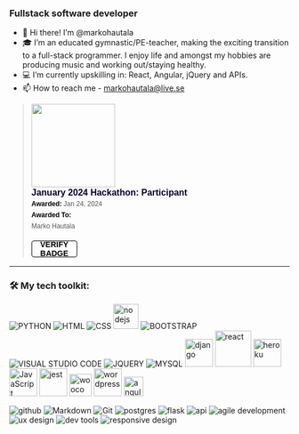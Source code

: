 <h3>Fullstack software developer</h3>

- 👋 Hi there! I’m @markohautala
- 🎓 I’m an educated gymnastic/PE-teacher, making the exciting transition to a full-stack programmer. I enjoy life and amongst my hobbies are producing music and working out/staying healthy.
- 💻 I’m currently upskilling in: React, Angular, jQuery and APIs.
- 📫 How to reach me - markohautala@live.se


<blockquote class="badgr-badge" style="font-family: Helvetica, Roboto, &quot;Segoe UI&quot;, Calibri, sans-serif;"><a href="https://eu.badgr.com/public/assertions/ZRUiU4Q2R52vnJjw8SbO5w?identity__email=markohautala@live.se"><img width="150px" height="150px" src="https://api.eu.badgr.io/public/assertions/ZRUiU4Q2R52vnJjw8SbO5w/image"></a><p class="badgr-badge-name" style="hyphens: auto; overflow-wrap: break-word; word-wrap: break-word; margin: 0; font-size: 16px; font-weight: 600; font-style: normal; font-stretch: normal; line-height: 1.25; letter-spacing: normal; text-align: left; color: #05012c;">January 2024 Hackathon: Participant</p><p class="badgr-badge-date" style="margin: 0; font-size: 12px; font-style: normal; font-stretch: normal; line-height: 1.67; letter-spacing: normal; text-align: left; color: #555555;"><strong style="font-size: 12px; font-weight: bold; font-style: normal; font-stretch: normal; line-height: 1.67; letter-spacing: normal; text-align: left; color: #000;">Awarded: </strong>Jan 24, 2024</p><p class="badgr-badge-recipient" style="margin: 0; font-size: 12px; font-style: normal; font-stretch: normal; line-height: 1.67; letter-spacing: normal; text-align: left; color: #555555;"><strong style="font-size: 12px; font-weight: bold; font-style: normal; font-stretch: normal; line-height: 1.67; letter-spacing: normal; text-align: left; color: #000;">Awarded To: </strong><span style="display: block;"> Marko Hautala</span></p><p style="margin: 16px 0; padding: 0;"><a class="badgr-badge-verify" target="_blank" href="https://eu.badgr.com/public/assertions/ZRUiU4Q2R52vnJjw8SbO5w?identity__email=markohautala@live.se" style="box-sizing: content-box; display: flex; align-items: center; justify-content: center; margin: 0; font-size:14px; font-weight: bold; width: 48px; height: 16px; border-radius: 4px; border: solid 1px black; text-decoration: none; padding: 6px 16px; margin: 16px 0; color: black;">VERIFY BADGE</a></p></blockquote>


<hr>
<h3>🛠️ My tech toolkit:</h3>

![PYTHON](https://www.vectorlogo.zone/logos/python/python-ar21.svg)
![HTML](https://www.vectorlogo.zone/logos/w3_html5/w3_html5-ar21.svg)
![CSS](https://www.vectorlogo.zone/logos/w3_css/w3_css-ar21.svg)
<img src="https://cdn.worldvectorlogo.com/logos/nodejs-1.svg" alt="nodejs" height="45">
![BOOTSTRAP](https://www.vectorlogo.zone/logos/getbootstrap/getbootstrap-ar21.svg)
![VISUAL STUDIO CODE](https://www.vectorlogo.zone/logos/visualstudio_code/visualstudio_code-ar21.svg)
![JQUERY](https://www.vectorlogo.zone/logos/jquery/jquery-ar21.svg)
![MYSQL](https://www.vectorlogo.zone/logos/mysql/mysql-ar21.svg)
<img src="https://www.vectorlogo.zone/logos/djangoproject/djangoproject-ar21.svg" alt="django" height="50">
<img src="https://www.vectorlogo.zone/logos/reactjs/reactjs-ar21.svg" alt="react" height="65">
<img src="https://www.vectorlogo.zone/logos/heroku/heroku-ar21.svg" alt="heroku" height="50">
<img src="https://upload.wikimedia.org/wikipedia/commons/thumb/9/99/Unofficial_JavaScript_logo_2.svg/1024px-Unofficial_JavaScript_logo_2.svg.png" alt="JavaScript" height="50">
<img src="https://www.vectorlogo.zone/logos/jestjsio/jestjsio-ar21.svg" alt="jest" height="50">
<img src="https://upload.wikimedia.org/wikipedia/commons/thumb/2/2a/WooCommerce_logo.svg/1200px-WooCommerce_logo.svg.png" alt="woocommerce" height="40">
<img src="https://www.vectorlogo.zone/logos/wordpress/wordpress-ar21.svg" alt="wordpress" height="50">
<img src="https://cdn.worldvectorlogo.com/logos/angular-3.svg" alt="angularjs" height="35">


<p>
<img  src="https://img.shields.io/badge/Github-0b1a45?style=for-the-badge&logo=Github&logoColor=#3A506B" alt="github">
<img  src="https://img.shields.io/badge/Markdown-0b1a45?style=for-the-badge&logo=Markdown&logoColor=#3A506B" alt="Markdown">
<img  src="https://img.shields.io/badge/Git-0b1a45?style=for-the-badge&logo=Git&logoColor=#3A506B" alt="Git">
<img  src="https://img.shields.io/badge/PostgreSQL-0b1a45?style=for-the-badge&logo=PostgreSQL&logoColor=#3A506B" alt="postgres">
<img  src="https://img.shields.io/badge/Flask-0b1a45?style=for-the-badge&logo=Flask&logoColor=#3A506B" alt="flask">
<img  src="https://img.shields.io/badge/API-0b1a45?style=for-the-badge&logoColor=#3A506B" alt="api">
<img  src="https://img.shields.io/badge/Agile Development-0b1a45?style=for-the-badge&logoColor=#3A506B" alt="agile development">
<img  src="https://img.shields.io/badge/UX Design-0b1a45?style=for-the-badge&logoColor=#3A506B" alt="ux design">
<img  src="https://img.shields.io/badge/Dev Tools-0b1a45?style=for-the-badge&logoColor=#3A506B" alt="dev tools">
<img  src="https://img.shields.io/badge/Responsive Design-0b1a45?style=for-the-badge&logoColor=#3A506B" alt="responsive design">
</p>


